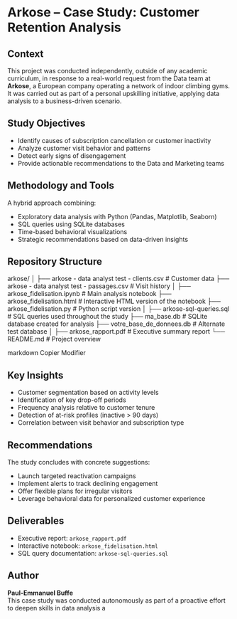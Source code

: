 # Arkose – Case Study: Customer Retention Analysis

## Context

This project was conducted independently, outside of any academic curriculum, in response to a real-world request from the Data team at **Arkose**, a European company operating a network of indoor climbing gyms. It was carried out as part of a personal upskilling initiative, applying data analysis to a business-driven scenario.

## Study Objectives

- Identify causes of subscription cancellation or customer inactivity  
- Analyze customer visit behavior and patterns  
- Detect early signs of disengagement  
- Provide actionable recommendations to the Data and Marketing teams

## Methodology and Tools

A hybrid approach combining:

- Exploratory data analysis with Python (Pandas, Matplotlib, Seaborn)  
- SQL queries using SQLite databases  
- Time-based behavioral visualizations  
- Strategic recommendations based on data-driven insights

## Repository Structure

arkose/
│
├── arkose - data analyst test - clients.csv # Customer data
├── arkose - data analyst test - passages.csv # Visit history
│
├── arkose_fidelisation.ipynb # Main analysis notebook
├── arkose_fidelisation.html # Interactive HTML version of the notebook
├── arkose_fidelisation.py # Python script version
│
├── arkose-sql-queries.sql # SQL queries used throughout the study
├── ma_base.db # SQLite database created for analysis
├── votre_base_de_donnees.db # Alternate test database
│
├── arkose_rapport.pdf # Executive summary report
└── README.md # Project overview

markdown
Copier
Modifier

## Key Insights

- Customer segmentation based on activity levels  
- Identification of key drop-off periods  
- Frequency analysis relative to customer tenure  
- Detection of at-risk profiles (inactive > 90 days)  
- Correlation between visit behavior and subscription type

## Recommendations

The study concludes with concrete suggestions:

- Launch targeted reactivation campaigns  
- Implement alerts to track declining engagement  
- Offer flexible plans for irregular visitors  
- Leverage behavioral data for personalized customer experience

## Deliverables

- Executive report: `arkose_rapport.pdf`  
- Interactive notebook: `arkose_fidelisation.html`  
- SQL query documentation: `arkose-sql-queries.sql`

## Author

**Paul-Emmanuel Buffe**  
This case study was conducted autonomously as part of a proactive effort to deepen skills in data analysis a
